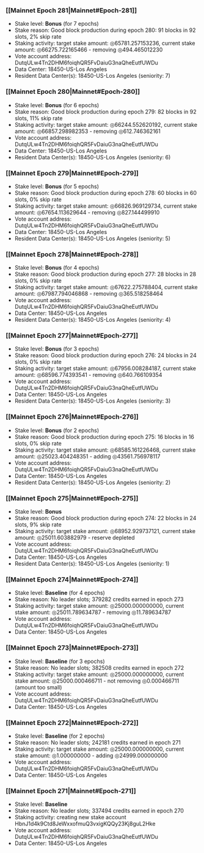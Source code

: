 ### [[Mainnet Epoch 281|Mainnet#Epoch-281]]
* Stake level: **Bonus** (for 7 epochs)
* Stake reason: Good block production during epoch 280: 91 blocks in 92 slots, 2% skip rate
* Staking activity: target stake amount: ◎65781.257153236, current stake amount: ◎66275.722165466 - removing ◎494.465012230
* Vote account address: DutqULw4Tn2DHM6foiqhQR5FvDaiuG3naQheEutfUWDu
* Data Center: 18450-US-Los Angeles
* Resident Data Center(s): 18450-US-Los Angeles (seniority: 7)
### [[Mainnet Epoch 280|Mainnet#Epoch-280]]
* Stake level: **Bonus** (for 6 epochs)
* Stake reason: Good block production during epoch 279: 82 blocks in 92 slots, 11% skip rate
* Staking activity: target stake amount: ◎66244.552620192, current stake amount: ◎66857.298982353 - removing ◎612.746362161
* Vote account address: DutqULw4Tn2DHM6foiqhQR5FvDaiuG3naQheEutfUWDu
* Data Center: 18450-US-Los Angeles
* Resident Data Center(s): 18450-US-Los Angeles (seniority: 6)
### [[Mainnet Epoch 279|Mainnet#Epoch-279]]
* Stake level: **Bonus** (for 5 epochs)
* Stake reason: Good block production during epoch 278: 60 blocks in 60 slots, 0% skip rate
* Staking activity: target stake amount: ◎66826.969129734, current stake amount: ◎67654.113629644 - removing ◎827.144499910
* Vote account address: DutqULw4Tn2DHM6foiqhQR5FvDaiuG3naQheEutfUWDu
* Data Center: 18450-US-Los Angeles
* Resident Data Center(s): 18450-US-Los Angeles (seniority: 5)
### [[Mainnet Epoch 278|Mainnet#Epoch-278]]
* Stake level: **Bonus** (for 4 epochs)
* Stake reason: Good block production during epoch 277: 28 blocks in 28 slots, 0% skip rate
* Staking activity: target stake amount: ◎67622.275788404, current stake amount: ◎67987.794046868 - removing ◎365.518258464
* Vote account address: DutqULw4Tn2DHM6foiqhQR5FvDaiuG3naQheEutfUWDu
* Data Center: 18450-US-Los Angeles
* Resident Data Center(s): 18450-US-Los Angeles (seniority: 4)
### [[Mainnet Epoch 277|Mainnet#Epoch-277]]
* Stake level: **Bonus** (for 3 epochs)
* Stake reason: Good block production during epoch 276: 24 blocks in 24 slots, 0% skip rate
* Staking activity: target stake amount: ◎67956.008284187, current stake amount: ◎68596.774393541 - removing ◎640.766109354
* Vote account address: DutqULw4Tn2DHM6foiqhQR5FvDaiuG3naQheEutfUWDu
* Data Center: 18450-US-Los Angeles
* Resident Data Center(s): 18450-US-Los Angeles (seniority: 3)
### [[Mainnet Epoch 276|Mainnet#Epoch-276]]
* Stake level: **Bonus** (for 2 epochs)
* Stake reason: Good block production during epoch 275: 16 blocks in 16 slots, 0% skip rate
* Staking activity: target stake amount: ◎68585.161226468, current stake amount: ◎25023.404248351 - adding ◎43561.756978117
* Vote account address: DutqULw4Tn2DHM6foiqhQR5FvDaiuG3naQheEutfUWDu
* Data Center: 18450-US-Los Angeles
* Resident Data Center(s): 18450-US-Los Angeles (seniority: 2)
### [[Mainnet Epoch 275|Mainnet#Epoch-275]]
* Stake level: **Bonus**
* Stake reason: Good block production during epoch 274: 22 blocks in 24 slots, 9% skip rate
* Staking activity: target stake amount: ◎68952.929737121, current stake amount: ◎25011.603882979 - reserve depleted
* Vote account address: DutqULw4Tn2DHM6foiqhQR5FvDaiuG3naQheEutfUWDu
* Data Center: 18450-US-Los Angeles
* Resident Data Center(s): 18450-US-Los Angeles (seniority: 1)
### [[Mainnet Epoch 274|Mainnet#Epoch-274]]
* Stake level: **Baseline** (for 4 epochs)
* Stake reason: No leader slots; 379282 credits earned in epoch 273
* Staking activity: target stake amount: ◎25000.000000000, current stake amount: ◎25011.789634787 - removing ◎11.789634787
* Vote account address: DutqULw4Tn2DHM6foiqhQR5FvDaiuG3naQheEutfUWDu
* Data Center: 18450-US-Los Angeles
### [[Mainnet Epoch 273|Mainnet#Epoch-273]]
* Stake level: **Baseline** (for 3 epochs)
* Stake reason: No leader slots; 382508 credits earned in epoch 272
* Staking activity: target stake amount: ◎25000.000000000, current stake amount: ◎25000.000466711 - not removing ◎0.000466711 (amount too small)
* Vote account address: DutqULw4Tn2DHM6foiqhQR5FvDaiuG3naQheEutfUWDu
* Data Center: 18450-US-Los Angeles
### [[Mainnet Epoch 272|Mainnet#Epoch-272]]
* Stake level: **Baseline** (for 2 epochs)
* Stake reason: No leader slots; 242181 credits earned in epoch 271
* Staking activity: target stake amount: ◎25000.000000000, current stake amount: ◎1.000000000 - adding ◎24999.000000000
* Vote account address: DutqULw4Tn2DHM6foiqhQR5FvDaiuG3naQheEutfUWDu
* Data Center: 18450-US-Los Angeles
### [[Mainnet Epoch 271|Mainnet#Epoch-271]]
* Stake level: **Baseline**
* Stake reason: No leader slots; 337494 credits earned in epoch 270
* Staking activity: creating new stake account HbnJ1d4k9Ctd8JeWxxofmuQ3vxigKQQy23Kj8guL2Hke
* Vote account address: DutqULw4Tn2DHM6foiqhQR5FvDaiuG3naQheEutfUWDu
* Data Center: 18450-US-Los Angeles